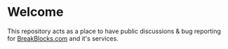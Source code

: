 # Welcome
This repository acts as a place to have public discussions & bug reporting for [BreakBlocks.com](https://www.breakblocks.com/) and it's services.
